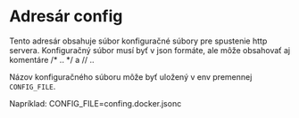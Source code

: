 # Adresár config

Tento adresár obsahuje súbor konfiguračné súbory pre spustenie http servera.
Konfiguračný súbor musí byť v json formáte, ale môže obsahovať aj komentáre /* .. */ a // ..

Názov konfiguračného súboru môže byť uložený v env premennej `CONFIG_FILE`.

Napríklad: CONFIG_FILE=confing.docker.jsonc

